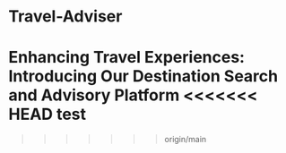 # Travel-Adviser
Enhancing Travel Experiences: Introducing Our Destination Search and Advisory Platform
<<<<<<< HEAD
test
=======
>>>>>>> origin/main
